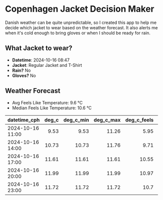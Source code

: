 
# Copenhagen Jacket Decision Maker

Danish weather can be quite unpredictable, so I created this app to help me decide which jacket to wear based on the weather forecast. 
It also alerts me when it's cold enough to bring gloves or when I should be ready for rain.

## What Jacket to wear?

- **Datetime**: 2024-10-16 08:47
- **Jacket**: Regular Jacket and T-Shirt
- **Rain?** No
- **Gloves?** No

## Weather Forecast
- Avg Feels Like Temperature: 9.6 °C
- Median Feels Like Temperature: 10.6 °C

| datetime_cph     |   deg_c |   deg_c_min |   deg_c_max |   deg_c_feels | weather   | wind   | rain   |
|:-----------------|--------:|------------:|------------:|--------------:|:----------|:-------|:-------|
| 2024-10-16 11:00 |    9.53 |        9.53 |       11.26 |          5.95 | Clouds    | High   | None   |
| 2024-10-16 14:00 |   10.73 |       10.73 |       11.76 |          9.71 | Clouds    | High   | None   |
| 2024-10-16 17:00 |   11.61 |       11.61 |       11.61 |         10.55 | Clouds    | High   | None   |
| 2024-10-16 20:00 |   11.99 |       11.99 |       11.99 |         10.97 | Clouds    | High   | None   |
| 2024-10-16 23:00 |   11.72 |       11.72 |       11.72 |         10.7  | Clouds    | High   | None   |
        